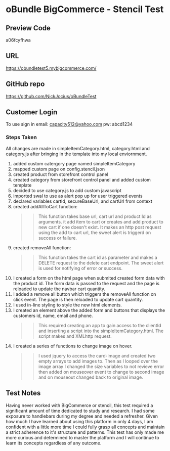 # oBundle BigCommerce - Stencil Test

## Preview Code

a06fcyfhwa

## URL

https://obundletest5.mybigcommerce.com/

## GitHub repo

https://github.com/NickJocius/oBundleTest

## Customer Login

To use sign in
email: capacity512@yahoo.com
pw: abcd1234

### Steps Taken

All changes are made in simpleItemCategory.html, category.html and category.js after bringing in the template into my local enviornment.

1. added custom catergory page named simpleItemCategory
2. mapped custom page on config.stencil.json
3. created product from storefront control panel
4. created category from storefront control panel and added custom template
5. decided to use category.js to add custom javascript
6. imported swal to use as alert pop up for user triggered events
7. declared variables cartId, secureBaseUrl, and cartUrl from context
8. created addAllToCart function:
   > > This function takes base url, cart url and product Id as arguments.
   > > it add item to cart or creates and add product to new cart if one doesn't exist.
   > > It makes an http post request using the add to cart url, the sweet alert is triggerd on success or failure.
9. created removeAll function:
   > > This function takes the cart id as parameter and makes a DELETE request to the delete cart endpoint. The sweet alert is used for notifying of error or success.
10. I created a form on the html page when submited created form data with the product id. The form data is passed to the request and the page is reloaded to update the navbar cart quantity.
11. I added a remove all button which triggers the removeAll function on click event. The page is then reloaded to update cart quantity.
12. I used in-line styling to style the new html elements.
13. I created an element above the added form and buttons that displays the customers id, name, email and phone.
    > > This required creating an app to gain access to the clientId and inserting a script into the simpleItemCategory.html. The script makes and XMLhttp request.
14. I created a series of functions to change image on hover.
    > > I used jquery to access the card-image and created two empty arrays to add images to. Then as I looped over the image array I changed the size variables to not revieve error then added on mouseover event to change to second image and on mouseout changed back to original image.

## Test Notes

Having never worked with BigCommerce or stencil, this test required a significant amount of time dedicated to study and research. I had some exposure to handlebars during my degree and needed a refresher. Given how much I have learned about using this platform in only 4 days, I am confident with a little more time I could fully grasp all concepts and maintain a strict adherence to it's structure and patterns. This test has only made me more curious and determined to master the platform and I will continue to learn its concepts regardless of any outcome.
